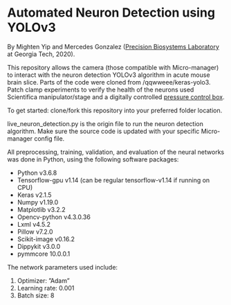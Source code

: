 # Automated Neuron Detection using YOLOv3
By Mighten Yip and Mercedes Gonzalez ([Precision Biosystems Laboratory](http://pbl.gatech.edu/) at Georgia Tech, 2020).

This repository allows the camera (those compatible with Micro-manager) to interact with the neuron detection YOLOv3 algorithm in acute mouse brain slice. Parts of the code were cloned from /qqwweee/keras-yolo3.
Patch clamp experiments to verify the health of the neurons used Scientifica manipulator/stage and a digitally controlled [pressure control box](http://neuromaticdevices.com).

To get started: clone/fork this repository into your preferred folder location. 

live_neuron_detection.py is the origin file to run the neuron detection algorithm. Make sure the source code is updated with your specific Micro-manager config file. 

All preprocessing, training, validation, and evaluation of the neural networks was done in Python, using the following software packages:
* Python v3.6.8
* Tensorflow-gpu v1.14 (can be regular tensorflow-v1.14 if running on CPU)
* Keras v2.1.5
* Numpy v1.19.0
* Matplotlib v3.2.2
* Opencv-python v4.3.0.36
* Lxml v4.5.2
* Pillow v7.2.0
* Scikit-image v0.16.2
* Dippykit v3.0.0
* pymmcore 10.0.0.1

The network parameters used include:
1)  Optimizer: ”Adam”
2)  Learning rate: 0.001
3)  Batch size: 8
